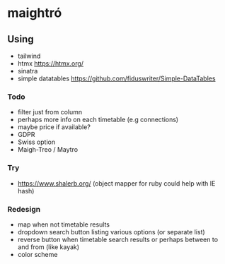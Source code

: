 # maightró

## Using

- tailwind
- htmx https://htmx.org/
- sinatra
- simple datatables https://github.com/fiduswriter/Simple-DataTables

### Todo
- filter just from column
- perhaps more info on each timetable (e.g connections)
- maybe price if available?
- GDPR
- Swiss option
- Maigh-Treo / Maytro


### Try
- https://www.shalerb.org/ (object mapper for ruby could help with IE hash)

### Redesign
- map when not timetable results
- dropdown search button listing various options (or separate list)
- reverse button when timetable search results or perhaps between to and from (like kayak)
- color scheme